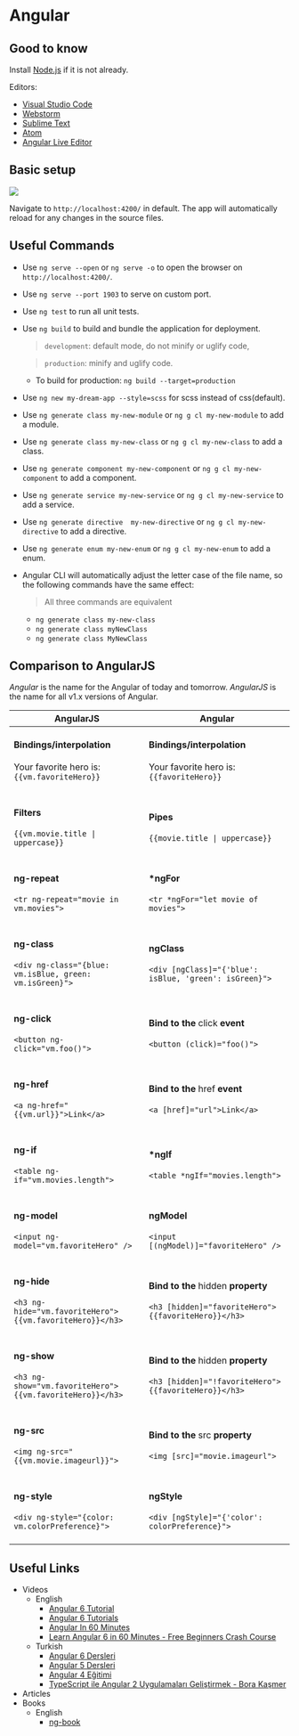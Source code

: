 # Angular

## Good to know
Install [Node.js](https://nodejs.org/en/download/) if it is not already. 

Editors:
- [Visual Studio Code](https://code.visualstudio.com/)
- [Webstorm](https://www.jetbrains.com/webstorm/)
- [Sublime Text](https://www.sublimetext.com/)
- [Atom](https://atom.io/)
- [Angular Live Editor](https://stackblitz.com/angular/lkvbnprvxxq)

## Basic setup
<img src="https://cli.angular.io/images/cli-logo.svg">

Navigate to `http://localhost:4200/` in default. The app will automatically reload for any changes in the source files.

## Useful Commands
- Use `ng serve --open` or `ng serve -o` to open the browser on `http://localhost:4200/`.
- Use `ng serve --port 1903` to serve on custom port.
- Use `ng test` to run all unit tests.
- Use `ng build` to build and bundle the application for deployment.
    > `development`: default mode, do not minify or uglify code,
    
    > `production`: minify and uglify code.
    - To build for production: `ng build --target=production`
- Use `ng new my-dream-app --style=scss` for scss instead of css(default).
- Use `ng generate class my-new-module` or `ng g cl my-new-module` to add a module.
- Use `ng generate class my-new-class` or `ng g cl my-new-class` to add a class.
- Use `ng generate component my-new-component` or `ng g cl my-new-component` to add a component.
- Use `ng generate service my-new-service` or `ng g cl my-new-service` to add a service.
- Use `ng generate directive  my-new-directive` or `ng g cl my-new-directive` to add a directive.
- Use `ng generate enum my-new-enum` or `ng g cl my-new-enum` to add a enum.
- Angular CLI will automatically adjust the letter case of the file name, so the following commands have the same effect:
    > All three commands are equivalent
    - `ng generate class my-new-class`
    - `ng generate class myNewClass`
    - `ng generate class MyNewClass`
    
## Comparison to AngularJS
_Angular_ is the name for the Angular of today and tomorrow. _AngularJS_ is the name for all v1.x versions of Angular.

AngularJS | Angular
--- | ---
<br/> **Bindings/interpolation** <br/><br/> Your favorite hero is: `{{vm.favoriteHero}}` <br/><br/> | <br/> **Bindings/interpolation** <br/><br/> Your favorite hero is: `{{favoriteHero}}` <br/><br/>
<br/> **Filters** <br/><br/> `{{vm.movie.title \| uppercase}}` <br/><br/> | <br/> **Pipes** <br/><br/> `{{movie.title \| uppercase}}` <br/><br/>
<br/> **ng-repeat** <br/><br/> `<tr ng-repeat="movie in vm.movies">` <br/><br/> | <br/> **\*ngFor** <br/><br/> `<tr *ngFor="let movie of movies">` <br/><br/>
<br/> **ng-class** <br/><br/> `<div ng-class="{blue: vm.isBlue, green: vm.isGreen}">` <br/><br/> | <br/> **ngClass** <br/><br/> `<div [ngClass]="{'blue': isBlue, 'green': isGreen}">` <br/><br/>
<br/> **ng-click** <br/><br/> `<button ng-click="vm.foo()">` <br/><br/> | <br/> **Bind to the** click **event** <br/><br/> `<button (click)="foo()">` <br/><br/>
<br/> **ng-href** <br/><br/> `<a ng-href="{{vm.url}}">Link</a>` <br/><br/> | <br/> **Bind to the** href **event** <br/><br/> `<a [href]="url">Link</a>` <br/><br/>
<br/> **ng-if** <br/><br/> `<table ng-if="vm.movies.length">` <br/><br/> | <br/> **\*ngIf** <br/><br/> `<table *ngIf="movies.length">` <br/><br/>
<br/> **ng-model** <br/><br/> `<input ng-model="vm.favoriteHero" />` <br/><br/> | <br/> **ngModel** <br/><br/> `<input [(ngModel)]="favoriteHero" />` <br/><br/>
<br/> **ng-hide** <br/><br/> `<h3 ng-hide="vm.favoriteHero">{{vm.favoriteHero}}</h3>` <br/><br/> | <br/> **Bind to the** hidden **property** <br/><br/> `<h3 [hidden]="favoriteHero">{{favoriteHero}}</h3>` <br/><br/>
<br/> **ng-show** <br/><br/> `<h3 ng-show="vm.favoriteHero">{{vm.favoriteHero}}</h3>` <br/><br/> | <br/> **Bind to the** hidden **property** <br/><br/> `<h3 [hidden]="!favoriteHero">{{favoriteHero}}</h3>` <br/><br/>
<br/> **ng-src** <br/><br/> `<img ng-src="{{vm.movie.imageurl}}">` <br/><br/> | <br/> **Bind to the** src **property** <br/><br/> `<img [src]="movie.imageurl">` <br/><br/>
<br/> **ng-style** <br/><br/> `<div ng-style="{color: vm.colorPreference}">` <br/><br/> | <br/> **ngStyle** <br/><br/> `<div [ngStyle]="{'color': colorPreference}">` <br/><br/>

## Useful Links
- Videos
    - English
        - [Angular 6 Tutorial](https://www.youtube.com/watch?v=0eWrpsCLMJQ&list=PLC3y8-rFHvwhBRAgFinJR8KHIrCdTkZcZ)
        - [Angular 6 Tutorials](https://www.youtube.com/watch?v=UoVytwPk3iA&list=PLYxzS__5yYQlqCmHqDyW3yo5V79C7eaTe)
        - [Angular In 60 Minutes](https://www.youtube.com/watch?v=KhzGSHNhnbI)
        - [Learn Angular 6 in 60 Minutes - Free Beginners Crash Course](https://www.youtube.com/watch?v=z4JUm0Bq9AM&t=732s)
    - Turkish
        - [Angular 6 Dersleri](https://www.youtube.com/watch?v=y5V6LOUwSWM&list=PLBKqEm_6KxTFlSkIJbDJ_eML11o0yI1VM)
        - [Angular 5 Dersleri](https://www.youtube.com/watch?v=TRd0ihuNdvs&list=PLqG356ExoxZWvyGkeytVjxpO-4BhjXvJ5&index=1)
        - [Angular 4 Eğitimi](https://www.youtube.com/watch?v=PbgKzD_0naM)
        - [TypeScript ile Angular 2 Uygulamaları Geliştirmek - Bora Kaşmer](https://www.youtube.com/watch?v=-G7Dq028thg)
- Articles
- Books
    - English
        - [ng-book](https://www.ng-book.com/2/)